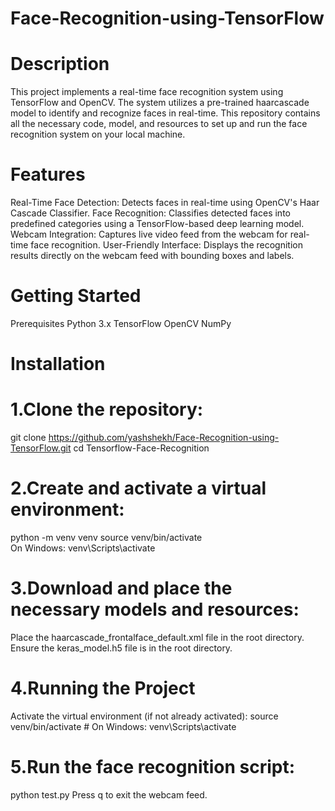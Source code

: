 # Face-Recognition-using-TensorFlow
# Description
This project implements a real-time face recognition system using TensorFlow and OpenCV. The system utilizes a pre-trained haarcascade model to identify and recognize faces in real-time. This repository contains all the necessary code, model, and resources to set up and run the face recognition system on your local machine.

# Features
Real-Time Face Detection: Detects faces in real-time using OpenCV's Haar Cascade Classifier.
Face Recognition: Classifies detected faces into predefined categories using a TensorFlow-based deep learning model.
Webcam Integration: Captures live video feed from the webcam for real-time face recognition.
User-Friendly Interface: Displays the recognition results directly on the webcam feed with bounding boxes and labels.

# Getting Started
 Prerequisites
 Python 3.x
 TensorFlow
 OpenCV
 NumPy

# Installation
# 1.Clone the repository:
git clone https://github.com/yashshekh/Face-Recognition-using-TensorFlow.git
cd Tensorflow-Face-Recognition

# 2.Create and activate a virtual environment:
python -m venv venv
source venv/bin/activate  
On Windows: venv\Scripts\activate

# 3.Download and place the necessary models and resources:
Place the haarcascade_frontalface_default.xml file in the root directory.
Ensure the keras_model.h5 file is in the root directory.

# 4.Running the Project
Activate the virtual environment (if not already activated):
source venv/bin/activate  # On Windows: venv\Scripts\activate

# 5.Run the face recognition script:
python test.py
Press q to exit the webcam feed.

